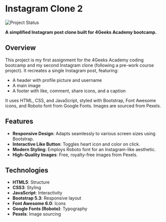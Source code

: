 # Instagram Clone 2

![Project Status](https://img.shields.io/badge/status-completed-green)

**A simplified Instagram post clone built for 4Geeks Academy bootcamp.**

## Overview
This project is my first assignment for the 4Geeks Academy coding bootcamp and my second Instagram clone (following a pre-work course project). It recreates a single Instagram post, featuring:

- A header with profile picture and username
- A main image
- A footer with like, comment, share icons, and a caption

It uses HTML, CSS, and JavaScript, styled with Bootstrap, Font Awesome icons, and Roboto font from Google Fonts. Images are sourced from Pexels.

## Features
- **Responsive Design**: Adapts seamlessly to various screen sizes using Bootstrap.
- **Interactive Like Button**: Toggles heart icon and color on click.
- **Modern Styling**: Employs Roboto font for an Instagram-like aesthetic.
- **High-Quality Images**: Free, royalty-free images from Pexels.

## Technologies
- **HTML5**: Structure
- **CSS3**: Styling
- **JavaScript**: Interactivity
- **Bootstrap 5.3**: Responsive layout
- **Font Awesome 6.0**: Icons
- **Google Fonts (Roboto)**: Typography
- **Pexels**: Image sourcing

